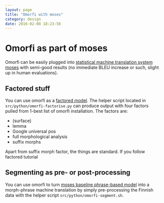```yaml
---
layout: page
title: "Omorfi with moses"
category: design
date: 2016-02-08 18:23:58
---
```



# Omorfi as part of moses

Omorfi can be easily plugged into [statistical machine translation system moses](http://statmt.org/moses/) with semi-good results (no immediate BLEU increase or such, slight up in human evaluations).

## Factored stuff

You can use omorfi as a [factored model](http://www.statmt.org/moses/?n=Moses.FactoredTutorial). The helper script located in `src/python/omorfi-factorise.py` can produce output with four factors pulled from 1-best list of omorfi installation. The factors are:

  * (surface)
  * lemma
  * Google universal pos
  * full morphological analysis
  * suffix morphs

Apart from suffix morph factor, the things are standard. If you follow factored tutorial

## Segmenting as pre- or post-processing

You can use omorfi to turn [moses baseline phrase-based model](http://www.statmt.org/moses/?n=Moses.Baseline) into a morph-phrase machine translation by simply pre-processing the Finnish data with the helper script `src/python/omorfi-segment.sh`.
